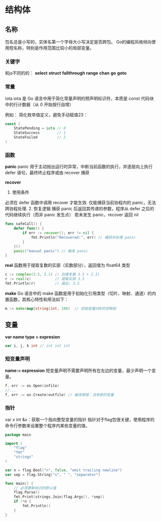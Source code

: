 # 结构体

## 名称
包名总是小写的，实体名第一个字母大小写决定是否跨包。
Go的编程风格倾向使用短名称，特别是作用范围比较小的局部变量。

### 关键字
和js不同的的：
**select**
**struct**
**fallthrough**
**range**
**chan**
**go**
**goto**

### 常量
iota
iota 是 Go 语言中用于简化常量声明的‌预声明标识符‌，本质是 const 代码块中的‌行计数器‌（从 0 开始按行自增）

例如：
简化枚举值定义，避免手动赋值23：
```go
const (
    StatePending = iota // 0
    StateSuccess        // 1
    StateFailed         // 2
)
```

### 函数
**panic**
panic 用于主动抛出运行时异常，中断当前函数的执行，并逐层向上执行 defer 语句，最终终止程序或由 recover 捕获

**recover**
1. ‌使用条件‌

必须在 defer 函数中调用 recover 才能生效.
仅能捕获‌当前协程‌内的 panic，无法跨协程处理.
2. ‌恢复逻辑‌
捕获 panic 后返回其传递的参数，程序从 defer 之后的代码继续执行（而非 panic 发生点）
若未发生 panic，recover 返回 nil

```go
func safeCall() {
    defer func() {
        if err := recover(); err != nil {
            fmt.Println("Recovered:", err) // 捕获并处理 panic
        }
    }()
    panic("manual panic") // 触发 panic
}

```

**real**
函数用于提取复数的‌实部‌（实数部分），返回值为 float64 类型
```go
c := complex(3.5, 2.1) // 创建复数 3.5 + 2.1i
r := real(c)           // 提取实部 3.5
fmt.Println(r)         // 输出: 3.5

```

**make**
Go 语言中的 make 函数是用于初始化‌引用类型‌（切片、映射、通道）的内置函数，其核心特性和用法如下：

```go
m := make(map[string]int, 100)  // 初始容量100的空映射

```

## 变量
**var name type = expresion**
```go
var i, j, k int // int int int
```

### 短变量声明
**name:= expression**
短变量声明不需要声明所有在左边的变量，最少声明一个变量。

```go
f, err := os.Open(infile)
//...
f, err := os.Create(outfile) // 编译报错：没有新的变量
```

### 指针
var x int
&x：获取一个指向整型变量的指针
指针对于flag包很关键，使用程序的命令行参数来设置整个程序内某些变量的值。

```go
package main

import (
	"flag"
	"fmt"
	"strings"
)

var n = flag.Bool("n", false, "omit trailing newline")
var sep = flag.String("s", " ", "separator")

func main() {
    // 必须更新标识的默认值
	flag.Parse()
	fmt.Print(strings.Join(flag.Args(), *sep))
	if !*n {
		fmt.Println()
	}
}
```
